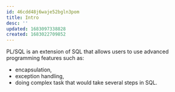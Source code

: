 ```yaml
---
id: 46cdd48j6waje52bgln3pom
title: Intro
desc: ''
updated: 1683097338828
created: 1683022709852
---
```

PL/SQL is an extension of SQL that allows users to use advanced programming features such as:
* encapsulation,
* exception handling,
* doing complex task that would take several steps in SQL.